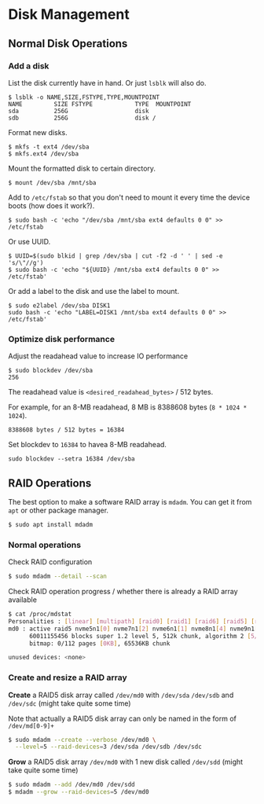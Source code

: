 # Disk Management

## Normal Disk Operations

### Add a disk

List the disk currently have in hand.
Or just `lsblk` will also do.

```shell
$ lsblk -o NAME,SIZE,FSTYPE,TYPE,MOUNTPOINT
NAME         SIZE FSTYPE            TYPE  MOUNTPOINT
sda          256G                   disk
sdb          256G                   disk /
```

Format new disks.

```shell
$ mkfs -t ext4 /dev/sba
$ mkfs.ext4 /dev/sba
```

Mount the formatted disk to certain directory.

```shell
$ mount /dev/sba /mnt/sba
```

Add to `/etc/fstab` so that you don't need to mount it every time the device boots (how does it work?).

```shell
$ sudo bash -c 'echo "/dev/sba /mnt/sba ext4 defaults 0 0" >> /etc/fstab
```

Or use UUID.

```shell
$ UUID=$(sudo blkid | grep /dev/sba | cut -f2 -d ' ' | sed -e 's/\"//g')
$ sudo bash -c 'echo "${UUID} /mnt/sba ext4 defaults 0 0" >> /etc/fstab'
```

Or add a label to the disk and use the label to mount.

```shell
$ sudo e2label /dev/sba DISK1
sudo bash -c 'echo "LABEL=DISK1 /mnt/sba ext4 defaults 0 0" >> /etc/fstab'
```

### Optimize disk performance

Adjust the readahead value to increase IO performance

```shell
$ sudo blockdev /dev/sba
256
```
The readahead value is `<desired_readahead_bytes>` / 512 bytes.

For example, for an 8-MB readahead, 8 MB is 8388608 bytes (`8 * 1024 * 1024`).

```text
8388608 bytes / 512 bytes = 16384
```

Set blockdev to `16384` to havea 8-MB readahead.

```shell
sudo blockdev --setra 16384 /dev/sba
```

## RAID Operations

The best option to make a software RAID array is `mdadm`. You can get it from `apt` or other package manager.

```bash
$ sudo apt install mdadm
```

### Normal operations

Check RAID configuration

```bash
$ sudo mdadm --detail --scan
```

Check RAID operation progress / whether there is already a RAID array available

```bash
$ cat /proc/mdstat
Personalities : [linear] [multipath] [raid0] [raid1] [raid6] [raid5] [raid4] [raid10]
md0 : active raid5 nvme5n1[0] nvme7n1[2] nvme6n1[1] nvme8n1[4] nvme9n1[5]
      60011155456 blocks super 1.2 level 5, 512k chunk, algorithm 2 [5/5] [UUUUU]
      bitmap: 0/112 pages [0KB], 65536KB chunk

unused devices: <none>
```

### Create and resize a RAID array

**Create** a RAID5 disk array called `/dev/md0` with `/dev/sda` `/dev/sdb` and `/dev/sdc` (might take quite some time)

Note that actually a RAID5 disk array can only be named in the form of `/dev/md[0-9]+`

```bash
$ sudo mdadm --create --verbose /dev/md0 \
  --level=5 --raid-devices=3 /dev/sda /dev/sdb /dev/sdc
```

**Grow** a RAID5 disk array `/dev/md0` with 1 new disk called `/dev/sdd` (might take quite some time)

```bash
$ sudo mdadm --add /dev/md0 /dev/sdd
$ mdadm --grow --raid-devices=5 /dev/md0
```
